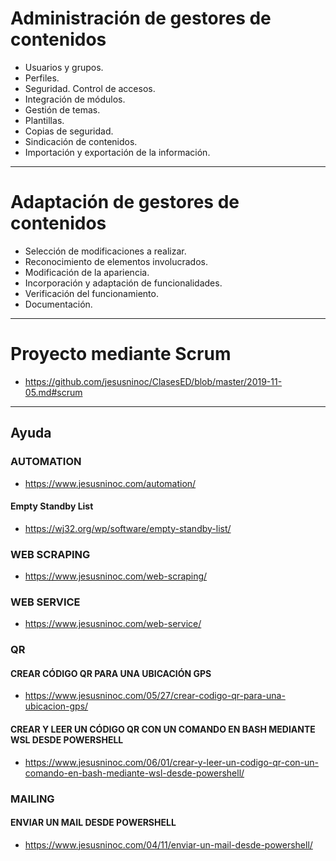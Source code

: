 # Administración de gestores de contenidos
- Usuarios y grupos.
- Perfiles.
- Seguridad. Control de accesos.
- Integración de módulos.
- Gestión de temas.
- Plantillas.
- Copias de seguridad.
- Sindicación de contenidos.
- Importación y exportación de la información.

------------------------

# Adaptación de gestores de contenidos
- Selección de modificaciones a realizar.
- Reconocimiento de elementos involucrados.
- Modificación de la apariencia.
- Incorporación y adaptación de funcionalidades.
- Verificación del funcionamiento.
- Documentación. 

------------------------

# Proyecto mediante Scrum
* https://github.com/jesusninoc/ClasesED/blob/master/2019-11-05.md#scrum

-------------------------

## Ayuda

### AUTOMATION
* https://www.jesusninoc.com/automation/
#### Empty Standby List
* https://wj32.org/wp/software/empty-standby-list/

### WEB SCRAPING
* https://www.jesusninoc.com/web-scraping/

### WEB SERVICE
* https://www.jesusninoc.com/web-service/

### QR
#### CREAR CÓDIGO QR PARA UNA UBICACIÓN GPS
* https://www.jesusninoc.com/05/27/crear-codigo-qr-para-una-ubicacion-gps/
#### CREAR Y LEER UN CÓDIGO QR CON UN COMANDO EN BASH MEDIANTE WSL DESDE POWERSHELL
* https://www.jesusninoc.com/06/01/crear-y-leer-un-codigo-qr-con-un-comando-en-bash-mediante-wsl-desde-powershell/

### MAILING
#### ENVIAR UN MAIL DESDE POWERSHELL
* https://www.jesusninoc.com/04/11/enviar-un-mail-desde-powershell/
